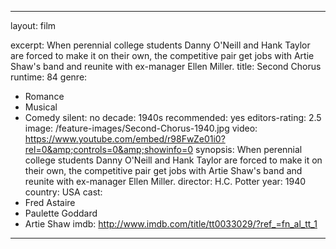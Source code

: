 ---
layout: film

excerpt: When perennial college students Danny O'Neill and Hank Taylor are forced to make it on their own, the competitive pair get jobs with Artie Shaw's band and reunite with ex-manager Ellen Miller.
title: Second Chorus
runtime: 84
genre:
- Romance
- Musical
- Comedy
silent: no
decade: 1940s
recommended: yes
editors-rating: 2.5
image:  /feature-images/Second-Chorus-1940.jpg
video:  https://www.youtube.com/embed/r98FwZe01i0?rel=0&amp;controls=0&amp;showinfo=0
synopsis: When perennial college students Danny O'Neill and Hank Taylor are forced to make it on their own, the competitive pair get jobs with Artie Shaw's band and reunite with ex-manager Ellen Miller.
director: H.C. Potter
year: 1940
country: USA
cast: 
- Fred Astaire
- Paulette Goddard
- Artie Shaw
imdb: http://www.imdb.com/title/tt0033029/?ref_=fn_al_tt_1

--- 